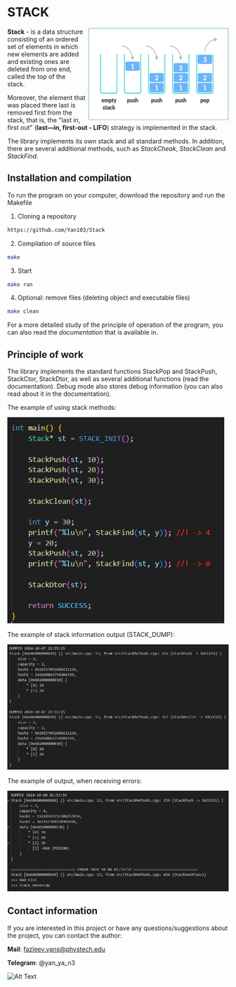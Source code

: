 # **STACK**


<img align="right" width="320" height="210" src="img/STACK.jpg">

<div style="margin-right: 330px;">

**Stack** - is a data structure consisting of an ordered set of elements in which new elements are added and existing ones are deleted from one end, called the top of the stack.

</div>

Moreover, the element that was placed there last is removed first from the stack, that is, the "last in, first out" (**last—in, first-out - LIFO**) strategy is implemented in the stack.

The library implements its own stack and all standard methods. In addition, there are several additional methods, such as *StackCheak*, *StackClean* and *StackFind*.

## Installation and compilation
To run the program on your computer, download the repository and run the Makefile
1. Cloning a repository
```bash
https://github.com/Yan103/Stack
```
2. Compilation of source files
```bash
make
```
3. Start
```bash
make run
```
4. Optional: remove files (deleting object and executable files)
```bash
make clean
```
For a more detailed study of the principle of operation of the program, you can also read the *documentation* that is available in.

## Principle of work
The library implements the standard functions StackPop and StackPush, StackCtor, StackDtor, as well as several additional functions (read the documentation). Debug mode also stores debug information (you can also read about it in the documentation).

The example of using stack methods:

![Alt text](img/ex1.png)

The example of stack information output (STACK_DUMP):

![Alt text](img/ex2.png)

The example of output, when receiving errors:

![Alt text](img/ex3.png)

## Contact information
If you are interested in this project or have any questions/suggestions about the project, you can contact the author:

**Mail**: fazleev.yans@phystech.edu

**Telegram**: @yan_ya_n3

![Alt Text](https://media.giphy.com/media/vFKqnCdLPNOKc/giphy.gif)
